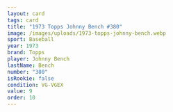 ```yaml
---
layout: card
tags: card
title: "1973 Topps Johnny Bench #380"
image: /images/uploads/1973-topps-johnny-bench.webp
sport: Baseball
year: 1973
brand: Topps
player: Johnny Bench
lastName: Bench
number: "380"
isRookie: false
condition: VG-VGEX
value: 9
order: 10
---
```

